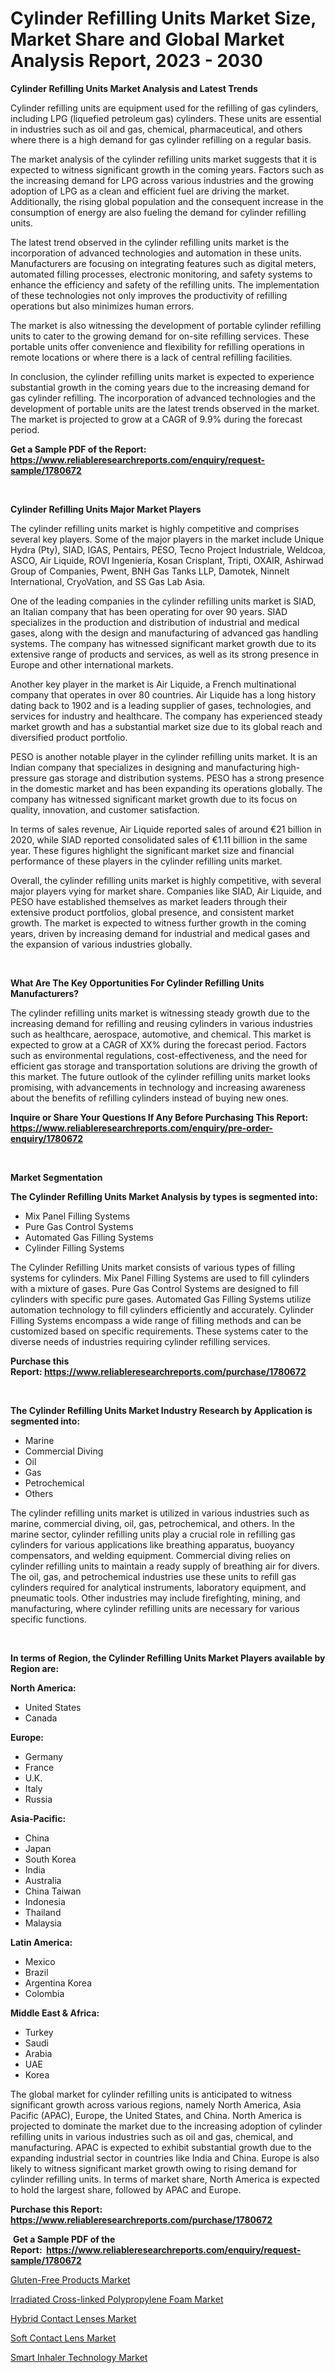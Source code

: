 <p><h1>Cylinder Refilling Units Market Size, Market Share and Global Market Analysis Report, 2023 - 2030</h1></p><p><strong>Cylinder Refilling Units Market Analysis and Latest Trends</strong></p>
<p><p>Cylinder refilling units are equipment used for the refilling of gas cylinders, including LPG (liquefied petroleum gas) cylinders. These units are essential in industries such as oil and gas, chemical, pharmaceutical, and others where there is a high demand for gas cylinder refilling on a regular basis.</p><p>The market analysis of the cylinder refilling units market suggests that it is expected to witness significant growth in the coming years. Factors such as the increasing demand for LPG across various industries and the growing adoption of LPG as a clean and efficient fuel are driving the market. Additionally, the rising global population and the consequent increase in the consumption of energy are also fueling the demand for cylinder refilling units.</p><p>The latest trend observed in the cylinder refilling units market is the incorporation of advanced technologies and automation in these units. Manufacturers are focusing on integrating features such as digital meters, automated filling processes, electronic monitoring, and safety systems to enhance the efficiency and safety of the refilling units. The implementation of these technologies not only improves the productivity of refilling operations but also minimizes human errors.</p><p>The market is also witnessing the development of portable cylinder refilling units to cater to the growing demand for on-site refilling services. These portable units offer convenience and flexibility for refilling operations in remote locations or where there is a lack of central refilling facilities.</p><p>In conclusion, the cylinder refilling units market is expected to experience substantial growth in the coming years due to the increasing demand for gas cylinder refilling. The incorporation of advanced technologies and the development of portable units are the latest trends observed in the market. The market is projected to grow at a CAGR of 9.9% during the forecast period.</p></p>
<p><strong>Get a Sample PDF of the Report:&nbsp; <a href="https://www.reliableresearchreports.com/enquiry/request-sample/1780672">https://www.reliableresearchreports.com/enquiry/request-sample/1780672</a></strong></p>
<p>&nbsp;</p>
<p><strong>Cylinder Refilling Units Major Market Players</strong></p>
<p><p>The cylinder refilling units market is highly competitive and comprises several key players. Some of the major players in the market include Unique Hydra (Pty), SIAD, IGAS, Pentairs, PESO, Tecno Project Industriale, Weldcoa, ASCO, Air Liquide, ROVI Ingeniería, Kosan Crisplant, Tripti, OXAIR, Ashirwad Group of Companies, Pwent, BNH Gas Tanks LLP, Damotek, Ninnelt International, CryoVation, and SS Gas Lab Asia.</p><p>One of the leading companies in the cylinder refilling units market is SIAD, an Italian company that has been operating for over 90 years. SIAD specializes in the production and distribution of industrial and medical gases, along with the design and manufacturing of advanced gas handling systems. The company has witnessed significant market growth due to its extensive range of products and services, as well as its strong presence in Europe and other international markets.</p><p>Another key player in the market is Air Liquide, a French multinational company that operates in over 80 countries. Air Liquide has a long history dating back to 1902 and is a leading supplier of gases, technologies, and services for industry and healthcare. The company has experienced steady market growth and has a substantial market size due to its global reach and diversified product portfolio.</p><p>PESO is another notable player in the cylinder refilling units market. It is an Indian company that specializes in designing and manufacturing high-pressure gas storage and distribution systems. PESO has a strong presence in the domestic market and has been expanding its operations globally. The company has witnessed significant market growth due to its focus on quality, innovation, and customer satisfaction.</p><p>In terms of sales revenue, Air Liquide reported sales of around €21 billion in 2020, while SIAD reported consolidated sales of €1.11 billion in the same year. These figures highlight the significant market size and financial performance of these players in the cylinder refilling units market.</p><p>Overall, the cylinder refilling units market is highly competitive, with several major players vying for market share. Companies like SIAD, Air Liquide, and PESO have established themselves as market leaders through their extensive product portfolios, global presence, and consistent market growth. The market is expected to witness further growth in the coming years, driven by increasing demand for industrial and medical gases and the expansion of various industries globally.</p></p>
<p>&nbsp;</p>
<p><strong>What Are The Key Opportunities For Cylinder Refilling Units Manufacturers?</strong></p>
<p><p>The cylinder refilling units market is witnessing steady growth due to the increasing demand for refilling and reusing cylinders in various industries such as healthcare, aerospace, automotive, and chemical. This market is expected to grow at a CAGR of XX% during the forecast period. Factors such as environmental regulations, cost-effectiveness, and the need for efficient gas storage and transportation solutions are driving the growth of this market. The future outlook of the cylinder refilling units market looks promising, with advancements in technology and increasing awareness about the benefits of refilling cylinders instead of buying new ones.</p></p>
<p><strong>Inquire or Share Your Questions If Any Before Purchasing This Report: <a href="https://www.reliableresearchreports.com/enquiry/pre-order-enquiry/1780672">https://www.reliableresearchreports.com/enquiry/pre-order-enquiry/1780672</a></strong></p>
<p>&nbsp;</p>
<p><strong>Market Segmentation</strong></p>
<p><strong>The Cylinder Refilling Units Market Analysis by types is segmented into:</strong></p>
<p><ul><li>Mix Panel Filling Systems</li><li>Pure Gas Control Systems</li><li>Automated Gas Filling Systems</li><li>Cylinder Filling Systems</li></ul></p>
<p><p>The Cylinder Refilling Units market consists of various types of filling systems for cylinders. Mix Panel Filling Systems are used to fill cylinders with a mixture of gases. Pure Gas Control Systems are designed to fill cylinders with specific pure gases. Automated Gas Filling Systems utilize automation technology to fill cylinders efficiently and accurately. Cylinder Filling Systems encompass a wide range of filling methods and can be customized based on specific requirements. These systems cater to the diverse needs of industries requiring cylinder refilling services.</p></p>
<p><strong>Purchase this Report:&nbsp;<a href="https://www.reliableresearchreports.com/purchase/1780672">https://www.reliableresearchreports.com/purchase/1780672</a></strong></p>
<p>&nbsp;</p>
<p><strong>The Cylinder Refilling Units Market Industry Research by Application is segmented into:</strong></p>
<p><ul><li>Marine</li><li>Commercial Diving</li><li>Oil</li><li>Gas</li><li>Petrochemical</li><li>Others</li></ul></p>
<p><p>The cylinder refilling units market is utilized in various industries such as marine, commercial diving, oil, gas, petrochemical, and others. In the marine sector, cylinder refilling units play a crucial role in refilling gas cylinders for various applications like breathing apparatus, buoyancy compensators, and welding equipment. Commercial diving relies on cylinder refilling units to maintain a ready supply of breathing air for divers. The oil, gas, and petrochemical industries use these units to refill gas cylinders required for analytical instruments, laboratory equipment, and pneumatic tools. Other industries may include firefighting, mining, and manufacturing, where cylinder refilling units are necessary for various specific functions.</p></p>
<p>&nbsp;</p>
<p><strong>In terms of Region, the Cylinder Refilling Units Market Players available by Region are:</strong></p>
<p>
    <p> <strong> North America: </strong>
        <ul>
            <li>United States</li>
            <li>Canada</li>
        </ul>
        </p> 
    <p> <strong> Europe: </strong>
        <ul>
            <li>Germany</li>
            <li>France</li>
            <li>U.K.</li>
            <li>Italy</li>
            <li>Russia</li>
        </ul>
        </p> 
    <p> <strong> Asia-Pacific: </strong>
        <ul>
            <li>China</li>
            <li>Japan</li>
            <li>South Korea</li>
            <li>India</li>
            <li>Australia</li>
            <li>China Taiwan</li>
            <li>Indonesia</li>
            <li>Thailand</li>
            <li>Malaysia</li>
        </ul>
        </p> 
    <p> <strong> Latin America: </strong>
        <ul>
            <li>Mexico</li>
            <li>Brazil</li>
            <li>Argentina Korea</li>
            <li>Colombia</li>
        </ul>
        </p> 
    <p> <strong> Middle East & Africa: </strong>
        <ul>
            <li>Turkey</li>
            <li>Saudi</li>
            <li>Arabia</li>
            <li>UAE</li>
            <li>Korea</li>
        </ul>
    </p>
    </p>
<p><p>The global market for cylinder refilling units is anticipated to witness significant growth across various regions, namely North America, Asia Pacific (APAC), Europe, the United States, and China. North America is projected to dominate the market due to the increasing adoption of cylinder refilling units in various industries such as oil and gas, chemical, and manufacturing. APAC is expected to exhibit substantial growth due to the expanding industrial sector in countries like India and China. Europe is also likely to witness significant market growth owing to rising demand for cylinder refilling units. In terms of market share, North America is expected to hold the largest share, followed by APAC and Europe.</p></p>
<p><strong>Purchase this Report: <a href="https://www.reliableresearchreports.com/purchase/1780672">https://www.reliableresearchreports.com/purchase/1780672</a></strong></p>
<p>&nbsp;<strong>Get a Sample PDF of the Report:&nbsp;&nbsp;<a href="https://www.reliableresearchreports.com/enquiry/request-sample/1780672">https://www.reliableresearchreports.com/enquiry/request-sample/1780672</a></strong></p>
<p><strong></strong></p>
<p><p><a href="https://medium.com/@twiladurgan/gluten-free-products-market-comprehensive-assessment-by-type-application-and-geography-a048e795b04b">Gluten-Free Products Market</a></p><p><a href="https://medium.com/@avaalsop666/decoding-irradiated-cross-linked-polypropylene-foam-market-metrics-market-share-trends-and-c5b72eb858d3">Irradiated Cross-linked Polypropylene Foam Market</a></p><p><a href="https://www.linkedin.com/pulse/hybrid-contact-lenses-market-research-report-unlocks-analysis-4f24e/">Hybrid Contact Lenses Market</a></p><p><a href="https://www.linkedin.com/pulse/soft-contact-lens-market-insights-players-forecast-till-8721e/">Soft Contact Lens Market</a></p><p><a href="https://www.linkedin.com/pulse/smart-inhaler-technology-market-challenges-opportunities-growth-suv9e/">Smart Inhaler Technology Market</a></p></p>